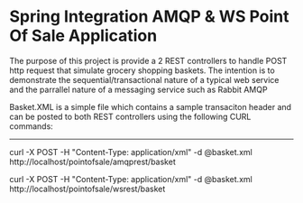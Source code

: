Spring Integration AMQP & WS Point Of Sale Application
================================================================================

The purpose of this project is provide a 2 REST controllers to handle POST http request that 
simulate grocery shopping baskets.
The intention is to demonstrate the sequential/transactional nature of a typical web service and
the parrallel nature of a messaging service such as Rabbit AMQP

Basket.XML is a simple file which contains a sample transaciton header and can be posted to both REST controllers
using the following CURL commands: 

--------------------------------------------------------------------------------
curl -X POST -H "Content-Type: application/xml" -d @basket.xml http://localhost/pointofsale/amqprest/basket

curl -X POST -H "Content-Type: application/xml" -d @basket.xml http://localhost/pointofsale/wsrest/basket